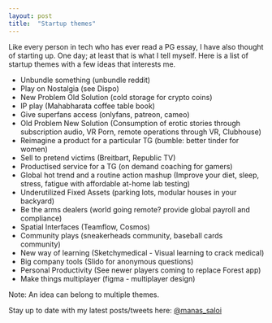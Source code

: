 ```yaml
---
layout: post
title:  "Startup themes"
---
```


Like every person in tech who has ever read a PG essay, I have also thought of starting up. One day; at least that is what I tell myself. Here is a list of startup themes with a few ideas that interests me.

- Unbundle something (unbundle reddit)
- Play on Nostalgia (see Dispo)
- New Problem Old Solution (cold storage for crypto coins)
- IP play (Mahabharata coffee table book)
- Give superfans access (onlyfans, patreon, cameo)
- Old Problem New Solution (Consumption of erotic stories through subscription audio, VR Porn, remote operations through VR, Clubhouse)
- Reimagine a product for a particular TG (bumble: better tinder for women)
- Sell to pretend victims (Breitbart, Republic TV)
- Productised service for a TG (on demand coaching for gamers)
- Global hot trend and a routine action mashup (Improve your diet, sleep, stress, fatigue with affordable at-home lab testing)
- Underutilized Fixed Assets (parking lots, modular houses in your backyard)
- Be the arms dealers (world going remote? provide global payroll and compliance)
- Spatial Interfaces (Teamflow, Cosmos)
- Community plays (sneakerheads community, baseball cards community)
- New way of learning (Sketchymedical - Visual learning to crack medical)
- Big company tools (Slido for anonymous questions)
- Personal Productivity (See newer players coming to replace Forest app)
- Make things multiplayer (figma - multiplayer design)

Note: An idea can belong to multiple themes.

Stay up to date with my latest posts/tweets here: [@manas_saloi](http://twitter.com/manas_saloi)
